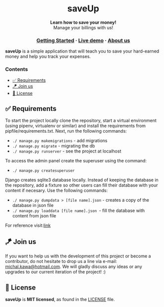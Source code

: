 <h1 align="center">
  saveUp
</h1>

<p align="center">
  <strong>Learn how to save your money!</strong><br>
  Manage your billings with us!
</p>

<h3 align="center">
  <a href="#">Getting Started</a>
  <span> · </span>
  <a href="#">Live demo</a>
  <span> · </span>
  <a href="https://github.com/python-lovers-group">About us</a>
</h3>

**saveUp** is a simple application that will teach you to save your hard-earned money and help you track your expenses.

### Contents 
- [✅ Requirements](#%e2%9c%85-requirements)
- [🪁 Join us](#%f0%9f%aa%81-join-us)
- [📜 License](#%f0%9f%93%9c-license)



## ✅ Requirements
To start the project locally clone the repository, start a virtual environment (using pipenv, virtualenv or similar) and install the requirements from pipfile/requirements.txt. Next, run the following commands:
<ul>
  <li><code>./ manage.py makemigrations</code> - add migrations </li>
  <li><code>./ manage.py migrate</code> - migrating the db</li>
  <li><code>./ manage.py runserver</code> - see the project at localhost</li>
</ul>

To access the admin panel create the superuser using the command:
<ul>
  <li><code>./ manage.py createsuperuser</code></li>
</ul>

Django creates sqlite3 database locally. Instead of keeping the database in the repository, add a fixture so other users can fill their database with your content if necesary. Use the following commands:
<ul>
  <li><code>./ manage.py dumpdata > [file name].json</code> - creates a copy of the database in json file</li>
  <li><code>./ manage.py loaddata [file name].json </code>- fill the database with content from json file</li>
</ul>
For reference visit:<a href="https://coderwall.com/p/mvsoyg/django-dumpdata-and-loaddata">link</a> 


## 🪁 Join us
If you want to help us with the development of this project or become a contributor, do not hesitate to drop us a line via e-mail: michal.kawa@hotmail.com. We will gladly discuss any ideas or any upgrades to our current iteration of the project! :)

## 📜 License
**saveUp** is **MIT licensed**, as found in the [LICENSE][l] file.


[l]: ./LICENSE
